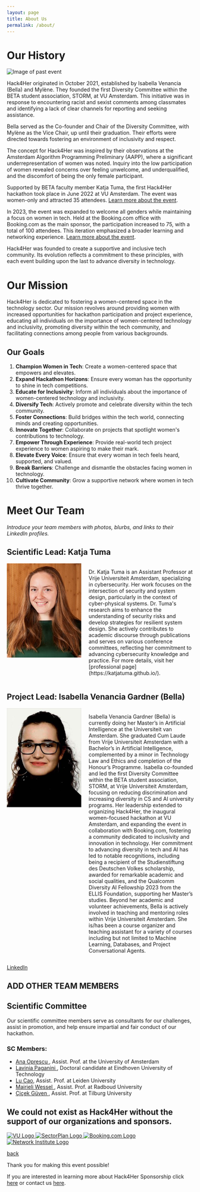 ```yaml
---
layout: page
title: About Us
permalink: /about/
---
```


# Our History
![Image of past event](/assets/images/past-event.jpg)


Hack4Her originated in October 2021, established by Isabella Venancia (Bella) and Mylène. They founded the first Diversity Committee within the BETA student association, STORM, at VU Amsterdam. This initiative was in response to encountering racist and sexist comments among classmates and identifying a lack of clear channels for reporting and seeking assistance.

Bella served as the Co-founder and Chair of the Diversity Committee, with Mylène as the Vice Chair, up until their graduation. Their efforts were directed towards fostering an environment of inclusivity and respect.

The concept for Hack4Her was inspired by their observations at the Amsterdam Algorithm Programming Preliminary (AAPP), where a significant underrepresentation of women was noted. Inquiry into the low participation of women revealed concerns over feeling unwelcome, and underqualified, and the discomfort of being the only female participant.

Supported by BETA faculty member Katja Tuma, the first Hack4Her hackathon took place in June 2022 at VU Amsterdam. The event was women-only and attracted 35 attendees. [Learn more about the event](#).

In 2023, the event was expanded to welcome all genders while maintaining a focus on women in tech. Held at the Booking.com office with Booking.com as the main sponsor, the participation increased to 75, with a total of 100 attendees. This iteration emphasized a broader learning and networking experience. [Learn more about the event](#).

Hack4Her was founded to create a supportive and inclusive tech community. Its evolution reflects a commitment to these principles, with each event building upon the last to advance diversity in technology.


# Our Mission

Hack4Her is dedicated to fostering a women-centered space in the technology sector. Our mission revolves around providing women with increased opportunities for hackathon participation and project experience, educating all individuals on the importance of women-centered technology and inclusivity, promoting diversity within the tech community, and facilitating connections among people from various backgrounds.

## Our Goals

1. **Champion Women in Tech**: Create a women-centered space that empowers and elevates.
2. **Expand Hackathon Horizons**: Ensure every woman has the opportunity to shine in tech competitions.
3. **Educate for Inclusivity**: Inform all individuals about the importance of women-centered technology and inclusivity.
4. **Diversify Tech**: Actively promote and celebrate diversity within the tech community.
5. **Foster Connections**: Build bridges within the tech world, connecting minds and creating opportunities.
6. **Innovate Together**: Collaborate on projects that spotlight women's contributions to technology.
7. **Empower Through Experience**: Provide real-world tech project experience to women aspiring to make their mark.
8. **Elevate Every Voice**: Ensure that every woman in tech feels heard, supported, and valued.
9. **Break Barriers**: Challenge and dismantle the obstacles facing women in technology.
10. **Cultivate Community**: Grow a supportive network where women in tech thrive together.


# Meet Our Team
*Introduce your team members with photos, blurbs, and links to their LinkedIn profiles.*

## Scientific Lead: Katja Tuma

<div style="display: flex; align-items: flex-start;">
  <img src="assets/images/katja-cr-s.jpeg" alt="Katja Tuma" style="width: 200px; height: auto; margin-right: 20px;">
  <div>
  <p>Dr. Katja Tuma is an Assistant Professor at Vrije Universiteit Amsterdam, specializing in cybersecurity. Her work focuses on the intersection of security and system design, particularly in the context of cyber-physical systems. Dr. Tuma's research aims to enhance the understanding of security risks and develop strategies for resilient system design. She actively contributes to academic discourse through publications and serves on various conference committees, reflecting her commitment to advancing cybersecurity knowledge and practice. For more details, visit her [professional page](https://katjatuma.github.io/).</p> </div>
</div>



## Project Lead: Isabella Venancia Gardner (Bella)

<div style="display: flex; align-items: flex-start;">
  <img src="assets/images/2707838.jpg" alt="Isabella Venancia Gardner" style="width: 200px; height: auto; margin-right: 20px;">
  <div>
  <p>Isabella Venancia Gardner (Bella) is currently doing her Master’s in Artificial Intelligence at the Universiteit van Amsterdam. She graduated Cum Laude from Vrije Universiteit Amsterdam with a Bachelor’s in Artificial Intelligence, complemented by a minor in Technology Law and Ethics and completion of the Honour’s Programme. Isabella co-founded and led the first Diversity Committee within the BETA student association, STORM, at Vrije Universiteit Amsterdam, focusing on reducing discrimination and increasing diversity in CS and AI university programs. Her leadership extended to organizing Hack4Her, the inaugural women-focused hackathon at VU Amsterdam, and expanding the event in collaboration with Booking.com, fostering a community dedicated to inclusivity and innovation in technology. Her commitment to advancing diversity in tech and AI has led to notable recognitions, including being a recipient of the Studienstiftung des Deutschen Volkes scholarship, awarded for remarkable academic and social qualities, and the Qualcomm Diversity AI Fellowship 2023 from the ELLIS Foundation, supporting her Master’s studies. Beyond her academic and volunteer achievements, Bella is actively involved in teaching and mentoring roles within Vrije Universiteit Amsterdam. She is/has been a course organizer and teaching assistant for a variety of courses including but not limited to Machine Learning, Databases, and Project Conversational Agents.</p> </div>
</div>

[LinkedIn](www.linkedin.com/in/ivgardner)



## ADD OTHER TEAM MEMBERS





## Scientific Committee
Our scientific committee members serve as consultants for our challenges, assist in promotion, and help ensure impartial and fair conduct of our hackathon.

### SC Members:
* <a href="https://www.uva.nl/en/profile/o/p/a.m.oprescu/a.m.oprescu.html"> Ana Oprescu </a>, Assist. Prof. at the University of Amsterdam
* <a href="https://research.tue.nl/en/persons/lavinia-paganini"> Lavinia Paganini </a>, Doctoral candidate at Eindhoven University of Technology
* <a href="https://www.universiteitleiden.nl/en/staffmembers/lu-cao%5B2%5D#tab-1">Lu Cao</a>, Assist. Prof. at Leiden University
* <a href="https://mairieli.com"> Mairieli Wessel </a>, Assist. Prof. at Radboud University
* <a href="https://www.tilburguniversity.edu/staff/c-guven"> Çiçek Güven </a>, Assist. Prof. at Tilburg University


## We could not exist as Hack4Her without the support of our organizations and sponsors.


<a href="https://www.vu.nl">
    <img src="https://assets.vu.nl/d8b6f1f5-816c-005b-1dc1-e363dd7ce9a5/f421a17a-498d-48e7-bae6-ba6fae122d72/VU_logo_RGB-01.png" alt="VU Logo" width="150"/>
</a>
<a href="https://www.sectorplan-betatechniek.nl/">
    <img src="https://www.sectorplan-betatechniek.nl/themes/custom/sectorplan_bt/assets/images/twitter-image-default.png" alt="SectorPlan Logo" width="150"/>
</a>
<a href="https://www.booking.com/">
    <img src="https://upload.wikimedia.org/wikipedia/commons/thumb/b/be/Booking.com_logo.svg/2560px-Booking.com_logo.svg.png" alt="Booking.com Logo" width="150"/>
</a>
<a href="https://networkinstitute.org/">
    <img src="https://www.ivanomalavolta.com/wp-content/uploads/2021/08/NI_logo-1024x513.png" alt="Network Institute Logo" width="150"/>
</a>

[back](./)


Thank you for making this event possible! 

If you are interested in learning more about Hack4Her Sponsorship click [here](/sponsors/) or contact us [here](mailto:hack4her2024@gmail.com).

